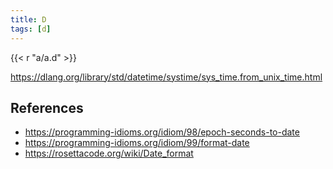 ```yaml
---
title: D
tags: [d]
---
```


{{< r "a/a.d" >}}

<https://dlang.org/library/std/datetime/systime/sys_time.from_unix_time.html>

## References

- <https://programming-idioms.org/idiom/98/epoch-seconds-to-date>
- <https://programming-idioms.org/idiom/99/format-date>
- <https://rosettacode.org/wiki/Date_format>
